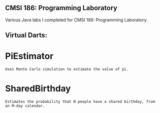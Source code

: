 ## CMSI 186: Programming Laboratory

Various Java labs I completed for CMSI 186: Programming Laboratory.

## Virtual Darts:
#   PiEstimator
    Uses Monte Carlo simulation to estimate the value of pi.
#   SharedBirthday
    Estimates the probability that N people have a shared birthday, from an M-day calendar.
